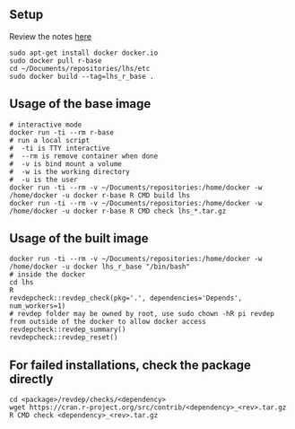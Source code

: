 ## Setup

Review the notes [here](https://hub.docker.com/_/r-base)

```
sudo apt-get install docker docker.io
sudo docker pull r-base
cd ~/Documents/repositories/lhs/etc
sudo docker build --tag=lhs_r_base .
```

## Usage of the base image

```
# interactive mode
docker run -ti --rm r-base
# run a local script
#  -ti is TTY interactive
#  --rm is remove container when done
#  -v is bind mount a volume
#  -w is the working directory
#  -u is the user
docker run -ti --rm -v ~/Documents/repositories:/home/docker -w /home/docker -u docker r-base R CMD build lhs
docker run -ti --rm -v ~/Documents/repositories:/home/docker -w /home/docker -u docker r-base R CMD check lhs_*.tar.gz
```

## Usage of the built image

```
docker run -ti --rm -v ~/Documents/repositories:/home/docker -w /home/docker -u docker lhs_r_base "/bin/bash"
# inside the docker
cd lhs
R
revdepcheck::revdep_check(pkg='.', dependencies='Depends', num_workers=1)
# revdep folder may be owned by root, use sudo chown -hR pi revdep from outside of the docker to allow docker access
revdepcheck::revdep_summary()
revdepcheck::revdep_reset()
```

## For failed installations, check the package directly

```
cd <package>/revdep/checks/<dependency>
wget https://cran.r-project.org/src/contrib/<dependency>_<rev>.tar.gz
R CMD check <dependency>_<rev>.tar.gz
```

